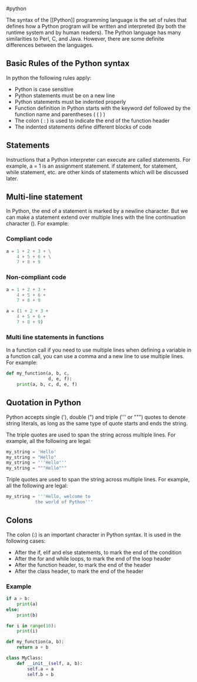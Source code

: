 #python

The syntax of the [[Python]] programming language is the set of rules that defines how a Python program will be written and interpreted (by both the runtime system and by human readers). The Python language has many similarities to Perl, C, and Java. However, there are some definite differences between the languages.

## Basic Rules of the Python syntax

In python the following rules apply:

- Python is case sensitive
- Python statements must be on a new line
- Python statements must be indented properly
- Function definition in Python starts with the keyword def followed by the function name and parentheses ( ( ) )
- The colon ( : ) is used to indicate the end of the function header
- The indented statements define different blocks of code

## Statements

Instructions that a Python interpreter can execute are called statements. For example, a = 1 is an assignment statement. if statement, for statement, while statement, etc. are other kinds of statements which will be discussed later.

## Multi-line statement

In Python, the end of a statement is marked by a newline character. But we can make a statement extend over multiple lines with the line continuation character (\). For example:

### Compliant code

```python
a = 1 + 2 + 3 + \
    4 + 5 + 6 + \
    7 + 8 + 9
```

### Non-compliant code

```python
a = 1 + 2 + 3 +
    4 + 5 + 6 +
    7 + 8 + 9
```

```python
a = (1 + 2 + 3 +
    4 + 5 + 6 +
    7 + 8 + 9)
```

### Multi line statements in functions

In a function call if you need to use multiple lines when defining a variable in a function call, you can use a comma and a new line to use multiple lines. For example:

```python
def my_function(a, b, c,
                d, e, f):
    print(a, b, c, d, e, f)
```

## Quotation in Python

Python accepts single ('), double (") and triple (''' or """) quotes to denote string literals, as long as the same type of quote starts and ends the string.

The triple quotes are used to span the string across multiple lines. For example, all the following are legal:

```python
my_string = 'Hello'
my_string = "Hello"
my_string = '''Hello'''
my_string = """Hello"""
```

Triple quotes are used to span the string across multiple lines. For example, all the following are legal:

```python
my_string = '''Hello, welcome to
           the world of Python'''
```

## Colons

The colon (:) is an important character in Python syntax. It is used in the following cases:

- After the if, elif and else statements, to mark the end of the condition
- After the for and while loops, to mark the end of the loop header
- After the function header, to mark the end of the header
- After the class header, to mark the end of the header

### Example

```python
if a > b:
    print(a)
else:
    print(b)
```

```python
for i in range(10):
    print(i)
```

```python
def my_function(a, b):
    return a + b
```

```python
class MyClass:
    def __init__(self, a, b):
        self.a = a
        self.b = b
```